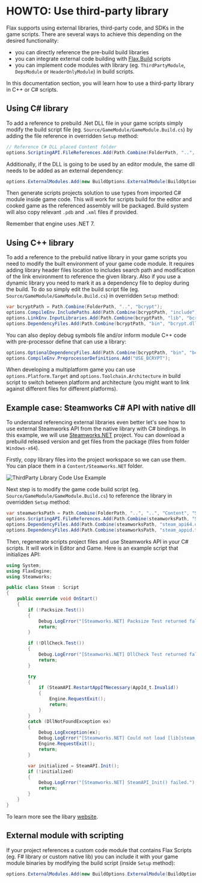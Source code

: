 # HOWTO: Use third-party library

Flax supports using external libraries, third-party code, and SDKs in the game scripts. There are several ways to achieve this depending on the desired functionality:
* you can directly reference the pre-build build libraries
* you can integrate external code building with [Flax.Build](../../editor/flax-build/index.md) scripts
* you can implement code modules with library (eg. `ThirdPartyModule`, `DepsModule` or `HeaderOnlyModule`) in build scripts.

In this documentation section, you will learn how to use a third-party library in C++ or C# scripts.

## Using C# library

To add a reference to prebuild .Net DLL file in your game scripts simply modify the build script file (eg. `Source/GameModule/GameModule.Build.cs`) by adding the file reference in overridden `Setup` method:

```cs
// Reference C# DLL placed Content folder
options.ScriptingAPI.FileReferences.Add(Path.Combine(FolderPath, "..", "..", "Content", "JetBrains.Annotations.dll"));
```

Additionally, if the DLL is going to be used by an editor module, the same dll needs to be added as an external dependency:
```cs
options.ExternalModules.Add(new BuildOptions.ExternalModule(BuildOptions.ExternalModule.Types.CSharp, path));
``` 

Then generate scripts projects solution to use types from imported C# module inside game code.
This will work for scripts build for the editor and cooked game as the referenced assembly will be packaged. Build system will also copy relevant `.pdb` and `.xml` files if provided.

Remember that engine uses .NET 7.

## Using C++ library

To add a reference to the prebuild native library in your game scripts you need to modify the built environment of your game code module. It requires adding library header files location to includes search path and modification of the link environment to reference the given library. Also if you use a dynamic library you need to mark it as a dependency file to deploy during the build. To do so simply edit the build script file (eg. `Source/GameModule/GameModule.Build.cs`) in overridden `Setup` method:

```cs
var bcryptPath = Path.Combine(FolderPath, "..", "bcrypt");
options.CompileEnv.IncludePaths.Add(Path.Combine(bcryptPath, "include"));
options.LinkEnv.InputLibraries.Add(Path.Combine(bcryptPath, "lib", "bcrypt.lib"));
options.DependencyFiles.Add(Path.Combine(bcryptPath, "bin", "bcrypt.dll"));
```

You can also deploy debug symbols file and/or inform module C++ code with pre-processor define that can use a library:

```cs
options.OptionalDependencyFiles.Add(Path.Combine(bcryptPath, "bin", "bcrypt.pdb"));
options.CompileEnv.PreprocessorDefinitions.Add("USE_BCRYPT");
```

When developing a multiplatform game you can use `options.Platform.Target` and `options.Toolchain.Architecture` in build script to switch between platform and architecture (you might want to link against different files for different platforms).

## Example case: Steamworks C# API with native dll

To understand referencing external libraries even better let's see how to use external Steamworks API from the native library with C# bindings. In this example, we will use [Steamworks.NET](https://github.com/rlabrecque/Steamworks.NET) project. You can download a prebuild released version and get files from the package (files from folder `Windows-x64`).

Firstly, copy library files into the project workspace so we can use them. You can place them in a `Content/Steamworks.NET` folder.

![ThirdParty Library Code Use Example](media/steamworks-files.png)

Next step is to modify the game code build script (eg. `Source/GameModule/GameModule.Build.cs`) to reference the library in overridden `Setup` method:

```cs
var steamworksPath = Path.Combine(FolderPath, "..", "..", "Content", "Steamworks.NET");
options.ScriptingAPI.FileReferences.Add(Path.Combine(steamworksPath, "Steamworks.NET.dll"));
options.DependencyFiles.Add(Path.Combine(steamworksPath, "steam_api64.dll"));
options.DependencyFiles.Add(Path.Combine(steamworksPath, "steam_appid.txt"));
```

Then, regenerate scripts project files and use Steamworks API in your C# scripts. It will work in Editor and Game.
Here is an example script that initializes API:

```cs
using System;
using FlaxEngine;
using Steamworks;

public class Steam : Script
{
    public override void OnStart()
    {
        if (!Packsize.Test())
        {
            Debug.LogError("[Steamworks.NET] Packsize Test returned false, the wrong version of Steamworks.NET is being run in this platform.");
            return;
        }

        if (!DllCheck.Test())
        {
            Debug.LogError("[Steamworks.NET] DllCheck Test returned false, One or more of the Steamworks binaries seems to be the wrong version.");
            return;
        }

        try
        {
            if (SteamAPI.RestartAppIfNecessary(AppId_t.Invalid))
            {
                Engine.RequestExit();
                return;
            }
        }
        catch (DllNotFoundException ex)
        {
            Debug.LogException(ex);
            Debug.LogError("[Steamworks.NET] Could not load [lib]steam_api.dll/so/dylib. It's likely not in the correct location.");
            Engine.RequestExit();
            return;
        }

        var initialized = SteamAPI.Init();
        if (!initialized)
        {
            Debug.LogError("[Steamworks.NET] SteamAPI_Init() failed.");
            return;
        }
    }
}
```

To learn more see the libary [website](https://github.com/rlabrecque/Steamworks.NET).

## External module with scripting

If your project references a custom code module that contains Flax Scripts (eg. F# library or custom native lib) you can include it with your game module binaries by modifying the build script (inside `Setup` method):

```cs
options.ExternalModules.Add(new BuildOptions.ExternalModule(BuildOptions.ExternalModule.Types.CSharp, System.IO.Path.Combine(FolderPath, "../../External/MyScripts.dll")));
```
